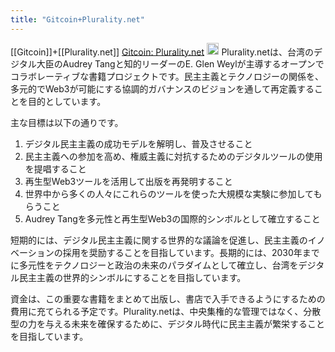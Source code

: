 ```yaml
---
title: "Gitcoin+Plurality.net"
---
```


[[Gitcoin]]+[[Plurality.net]]
[Gitcoin: Plurality.net](https://checker.gitcoin.co/public/project/show/pluralitynet)
<img src='https://scrapbox.io/api/pages/nishio/claude/icon' alt='claude.icon' height="19.5"/>
Plurality.netは、台湾のデジタル大臣のAudrey Tangと知的リーダーのE. Glen Weylが主導するオープンでコラボレーティブな書籍プロジェクトです。民主主義とテクノロジーの関係を、多元的でWeb3が可能にする協調的ガバナンスのビジョンを通して再定義することを目的としています。

主な目標は以下の通りです。

1. デジタル民主主義の成功モデルを解明し、普及させること
2. 民主主義への参加を高め、権威主義に対抗するためのデジタルツールの使用を提唱すること
3. 再生型Web3ツールを活用して出版を再発明すること
4. 世界中から多くの人々にこれらのツールを使った大規模な実験に参加してもらうこと
5. Audrey Tangを多元性と再生型Web3の国際的シンボルとして確立すること

短期的には、デジタル民主主義に関する世界的な議論を促進し、民主主義のイノベーションの採用を奨励することを目指しています。長期的には、2030年までに多元性をテクノロジーと政治の未来のパラダイムとして確立し、台湾をデジタル民主主義の世界的シンボルにすることを目指しています。

資金は、この重要な書籍をまとめて出版し、書店で入手できるようにするための費用に充てられる予定です。Plurality.netは、中央集権的な管理ではなく、分散型の力を与える未来を確保するために、デジタル時代に民主主義が繁栄することを目指しています。